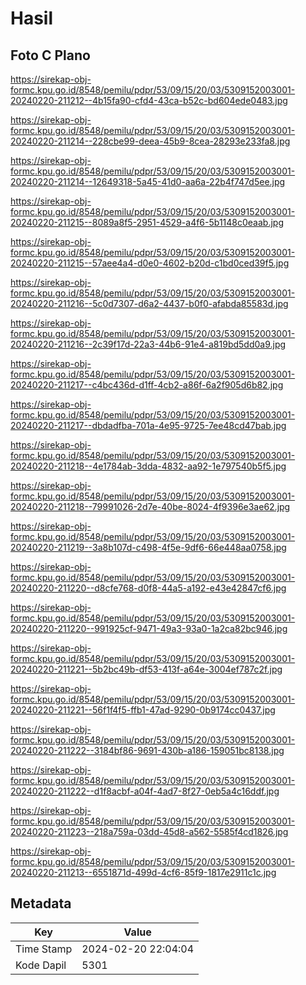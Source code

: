# Hasil

## Foto C Plano

https://sirekap-obj-formc.kpu.go.id/8548/pemilu/pdpr/53/09/15/20/03/5309152003001-20240220-211212--4b15fa90-cfd4-43ca-b52c-bd604ede0483.jpg

https://sirekap-obj-formc.kpu.go.id/8548/pemilu/pdpr/53/09/15/20/03/5309152003001-20240220-211214--228cbe99-deea-45b9-8cea-28293e233fa8.jpg

https://sirekap-obj-formc.kpu.go.id/8548/pemilu/pdpr/53/09/15/20/03/5309152003001-20240220-211214--12649318-5a45-41d0-aa6a-22b4f747d5ee.jpg

https://sirekap-obj-formc.kpu.go.id/8548/pemilu/pdpr/53/09/15/20/03/5309152003001-20240220-211215--8089a8f5-2951-4529-a4f6-5b1148c0eaab.jpg

https://sirekap-obj-formc.kpu.go.id/8548/pemilu/pdpr/53/09/15/20/03/5309152003001-20240220-211215--57aee4a4-d0e0-4602-b20d-c1bd0ced39f5.jpg

https://sirekap-obj-formc.kpu.go.id/8548/pemilu/pdpr/53/09/15/20/03/5309152003001-20240220-211216--5c0d7307-d6a2-4437-b0f0-afabda85583d.jpg

https://sirekap-obj-formc.kpu.go.id/8548/pemilu/pdpr/53/09/15/20/03/5309152003001-20240220-211216--2c39f17d-22a3-44b6-91e4-a819bd5dd0a9.jpg

https://sirekap-obj-formc.kpu.go.id/8548/pemilu/pdpr/53/09/15/20/03/5309152003001-20240220-211217--c4bc436d-d1ff-4cb2-a86f-6a2f905d6b82.jpg

https://sirekap-obj-formc.kpu.go.id/8548/pemilu/pdpr/53/09/15/20/03/5309152003001-20240220-211217--dbdadfba-701a-4e95-9725-7ee48cd47bab.jpg

https://sirekap-obj-formc.kpu.go.id/8548/pemilu/pdpr/53/09/15/20/03/5309152003001-20240220-211218--4e1784ab-3dda-4832-aa92-1e797540b5f5.jpg

https://sirekap-obj-formc.kpu.go.id/8548/pemilu/pdpr/53/09/15/20/03/5309152003001-20240220-211218--79991026-2d7e-40be-8024-4f9396e3ae62.jpg

https://sirekap-obj-formc.kpu.go.id/8548/pemilu/pdpr/53/09/15/20/03/5309152003001-20240220-211219--3a8b107d-c498-4f5e-9df6-66e448aa0758.jpg

https://sirekap-obj-formc.kpu.go.id/8548/pemilu/pdpr/53/09/15/20/03/5309152003001-20240220-211220--d8cfe768-d0f8-44a5-a192-e43e42847cf6.jpg

https://sirekap-obj-formc.kpu.go.id/8548/pemilu/pdpr/53/09/15/20/03/5309152003001-20240220-211220--991925cf-9471-49a3-93a0-1a2ca82bc946.jpg

https://sirekap-obj-formc.kpu.go.id/8548/pemilu/pdpr/53/09/15/20/03/5309152003001-20240220-211221--5b2bc49b-df53-413f-a64e-3004ef787c2f.jpg

https://sirekap-obj-formc.kpu.go.id/8548/pemilu/pdpr/53/09/15/20/03/5309152003001-20240220-211221--56f1f4f5-ffb1-47ad-9290-0b9174cc0437.jpg

https://sirekap-obj-formc.kpu.go.id/8548/pemilu/pdpr/53/09/15/20/03/5309152003001-20240220-211222--3184bf86-9691-430b-a186-159051bc8138.jpg

https://sirekap-obj-formc.kpu.go.id/8548/pemilu/pdpr/53/09/15/20/03/5309152003001-20240220-211222--d1f8acbf-a04f-4ad7-8f27-0eb5a4c16ddf.jpg

https://sirekap-obj-formc.kpu.go.id/8548/pemilu/pdpr/53/09/15/20/03/5309152003001-20240220-211223--218a759a-03dd-45d8-a562-5585f4cd1826.jpg

https://sirekap-obj-formc.kpu.go.id/8548/pemilu/pdpr/53/09/15/20/03/5309152003001-20240220-211213--6551871d-499d-4cf6-85f9-1817e2911c1c.jpg


## Metadata

| Key        | Value               |
| ---------- | ------------------- |
| Time Stamp | 2024-02-20 22:04:04 |
| Kode Dapil | 5301                |



